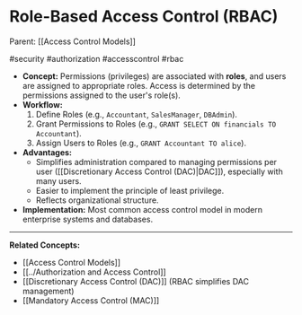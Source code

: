 # Role-Based Access Control (RBAC)

Parent: [[Access Control Models]]

#security #authorization #accesscontrol #rbac

*   **Concept:** Permissions (privileges) are associated with **roles**, and users are assigned to appropriate roles. Access is determined by the permissions assigned to the user's role(s).
*   **Workflow:**
    1.  Define Roles (e.g., `Accountant`, `SalesManager`, `DBAdmin`).
    2.  Grant Permissions to Roles (e.g., `GRANT SELECT ON financials TO Accountant`).
    3.  Assign Users to Roles (e.g., `GRANT Accountant TO alice`).
*   **Advantages:**
    *   Simplifies administration compared to managing permissions per user ([[Discretionary Access Control (DAC)|DAC]]), especially with many users.
    *   Easier to implement the principle of least privilege.
    *   Reflects organizational structure.
*   **Implementation:** Most common access control model in modern enterprise systems and databases.

---
**Related Concepts:**
*   [[Access Control Models]]
*   [[../Authorization and Access Control]]
*   [[Discretionary Access Control (DAC)]] (RBAC simplifies DAC management)
*   [[Mandatory Access Control (MAC)]] 